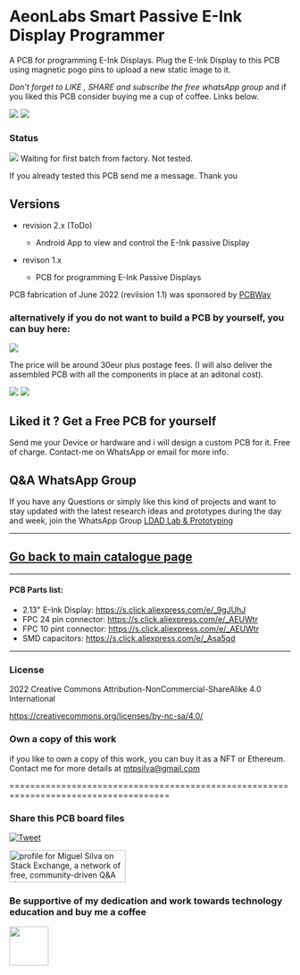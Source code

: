 # AeonLabs Smart Passive E-Ink Display Programmer
 A PCB for programming E-Ink Displays. Plug the E-Ink Display to this PCB using magnetic pogo pins to upload a new static image to it.

*Don't forget to LIKE , SHARE and subscribe the free whatsApp group* and if you liked this PCB consider buying me a cup of coffee. Links below.

![](https://views.whatilearened.today/views/github/aeonSolutions/AeonLabs-Smart-Passive-E-Ink-Display-Programmer.svg)
![](https://img.shields.io/github/downloads/aeonSolutions/AeonLabs-Smart-Passive-E-Ink-Display-Programmer/total?style=for-the-badge)

### Status
![](https://github.com/aeonSolutions/AeonLabs-Smart-Passive-E-Ink-Display-Programmer/blob/main/designs/working_yellow.png)  Waiting for first batch from factory. Not tested.

If you already tested this PCB send me a message. Thank you

## Versions
- revision 2.x (ToDo)
  - Android App to view and control the E-Ink passive Display

- revison 1.x
  - PCB for programming E-Ink Passive Displays

  
PCB fabrication of June 2022 (reviision 1.1) was sponsored by [PCBWay](www.pcbway.com)

### alternatively if you do not want to build a PCB by yourself, you can buy here:

[![](https://github.com/aeonSolutions/PCB-Prototyping-Catalogue/blob/main/tindie_sell.png)](https://www.tindie.com/stores/aeonlabs/)

The price will be around 30eur plus postage fees.
(I will also deliver the assembled PCB with all the components in place at an aditonal cost).

![](https://github.com/aeonSolutions/AeonLabs-Smart-Passive-E-Ink-Display-Programmer/blob/main/Designs/pcb_front.png)
![](https://github.com/aeonSolutions/AeonLabs-Smart-Passive-E-Ink-Display-Programmer/blob/main/Designs/pcb_back.png)

## Liked it ? Get a Free PCB for yourself
Send me your Device or hardware and i will design a custom PCB for it. Free of charge. Contact-me on WhatsApp or email for more info. 

## Q&A WhatsApp Group
If you have any Questions or simply  like this kind of projects and want to stay updated with the latest research ideas and prototypes during the day and week, join the WhatsApp Group
[LDAD Lab & Prototyping](https://chat.whatsapp.com/FkNC7u83kuy2QRA5sqjBVg)


________________________________________________________________________________________________________________
## [Go back to main catalogue page](https://github.com/aeonSolutions/PCB-Prototyping-Catalogue)
________________________________________________________________________________________________________________



#### PCB Parts list:
- 2.13" E-Ink Display: https://s.click.aliexpress.com/e/_9gJUhJ
- FPC 24 pin connector: https://s.click.aliexpress.com/e/_AEUWtr
- FPC 10 pint connector: https://s.click.aliexpress.com/e/_AEUWtr
- SMD capacitors: https://s.click.aliexpress.com/e/_Asa5qd

______________________________________________________________________________________________________________________________

### License
2022 Creative Commons Attribution-NonCommercial-ShareAlike 4.0 International

https://creativecommons.org/licenses/by-nc-sa/4.0/

### Own a copy of this work
if you like to own a copy of this work, you can buy it as a NFT or Ethereum. Contact me for more details at mtpsilva@gmail.com

=====================================================================================
### Share this PCB board files
[![Tweet](https://img.shields.io/twitter/url/http/shields.io.svg?style=social)](https://twitter.com/intent/tweet?original_referer=https%3A%2F%2Fjitpack.io%2F&ref_src=twsrc%5Etfw&text=Version%201.0%20of%20AeonLabs-Smart-Passive-E-Ink-Display-Programmer%20is%20now%20available%20on%20&tw_p=tweetbutton&url=http%3A%2F%2Fgithub.com%2FaeonSolutions%2FAeonLabs-Smart-Passive-E-Ink-Display-Programmer)

<a href="https://stackexchange.com/users/18907312/miguel-silva"><img src="https://stackexchange.com/users/flair/18907312.png" width="208" height="58" alt="profile for Miguel Silva on Stack Exchange, a network of free, community-driven Q&amp;A sites" title="profile for Miguel Silva on Stack Exchange, a network of free, community-driven Q&amp;A sites" /></a>

### Be supportive of my dedication and work towards technology education and buy me a coffee

[<img src="https://cdn.buymeacoffee.com/buttons/v2/default-yellow.png" data-canonical-src="https://cdn.buymeacoffee.com/buttons/v2/default-yellow.png" height="70" />](https://www.buymeacoffee.com/migueltomas)



